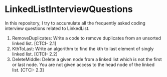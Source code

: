 # LinkedListInterviewQuestions
In this repository, I try to accumulate all the frequently asked coding interview questions related to LinkedList.
1. RemoveDuplicates: Write a code to remove duplicates from an unsorted linked list. [CTCI- 2.1]
2. KthToLast: Write an algorithm to find the kth to last element of singly linked list. [CTCI- 2.2]
3. DeleteMiddle: Delete a given node from a linked list which is not the first or last node. You are not given access to the head node of the linked list. [CTCI- 2.3]
